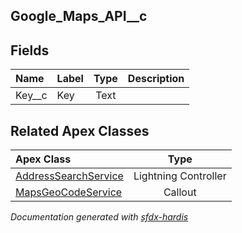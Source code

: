 ## Google_Maps_API__c

<!-- Object description -->

## Fields

| Name      | Label | Type | Description |
| :-------- | :---- | :--: | :---------- | 
| Key__c | Key | Text | <!-- --> |




## Related Apex Classes

| Apex Class | Type |
| :----      | :--: | 
| [AddressSearchService](../apex/AddressSearchService.md) | Lightning Controller |
| [MapsGeoCodeService](../apex/MapsGeoCodeService.md) | Callout |




_Documentation generated with [sfdx-hardis](https://sfdx-hardis.cloudity.com)_
